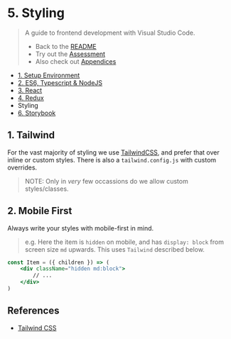 # 5. Styling

> A guide to frontend development with Visual Studio Code.
>
> - Back to the [README](../../README.md)
> - Try out the [Assessment](./guides/CryptoCharts.md)
> - Also check out [Appendices](./appendix/CodingStandards.md)

- [1. Setup Environment](./1-SetupEnvironment.md)
- [2. ES6, Typescript & NodeJS](./2-Javascript.md)
- [3. React](./3-React.md)
- [4. Redux](./4-Redux.md)
- Styling
- [6. Storybook](./6-Storybook.md)

## 1. Tailwind

For the vast majority of styling we use [TailwindCSS](https://tailwindcss.com/), and prefer that over inline or custom styles. There is also a `tailwind.config.js` with custom overrides.

> NOTE: Only in _very_ few occassions do we allow custom styles/classes.

## 2. Mobile First

Always write your styles with mobile-first in mind.

> e.g. Here the item is `hidden` on mobile, and has `display: block` from screen size `md` upwards.
> This uses `Tailwind` described below.

```jsx
const Item = ({ children }) => (
    <div className="hidden md:block">
        // ...
    </div>
)
```

## References

- [Tailwind CSS](https://tailwindcss.com/)
